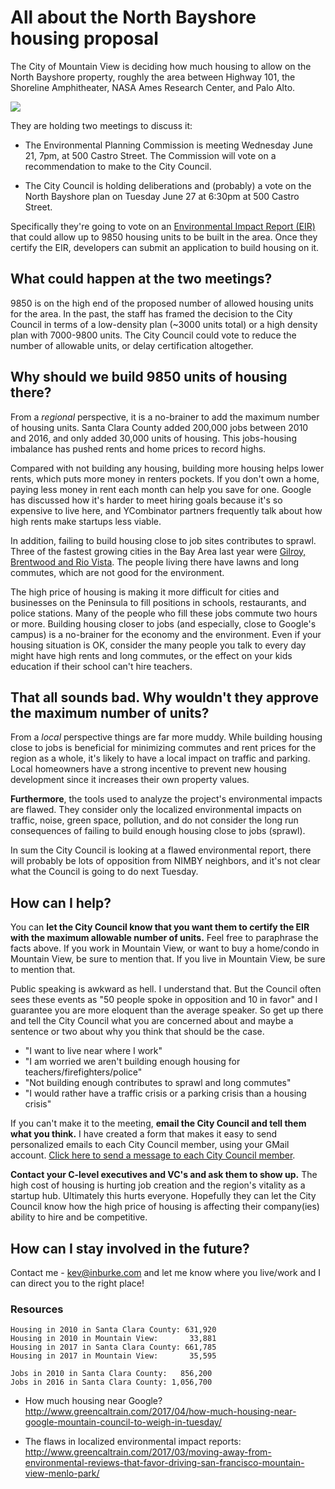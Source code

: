 # All about the North Bayshore housing proposal

The City of Mountain View is deciding how much housing to allow on the North
Bayshore property, roughly the area between Highway 101, the Shoreline
Amphitheater, NASA Ames Research Center, and Palo Alto.

<img src="https://github.com/kevinburke/public-comments/blob/master/north-bayshore-mountain-view/bayshore-map.png?raw=true">

They are holding two meetings to discuss it:

- The Environmental Planning Commission is meeting Wednesday June 21, 7pm, at
  500 Castro Street. The Commission will vote on a recommendation to make to the
  City Council.

- The City Council is holding deliberations and (probably) a vote on the North
Bayshore plan on Tuesday June 27 at 6:30pm at 500 Castro Street.

Specifically they're going to vote on an [Environmental Impact Report
(EIR)][eir] that could allow up to 9850 housing units to be built in the area.
Once they certify the EIR, developers can submit an application to build housing
on it.

[eir]: https://en.wikipedia.org/wiki/California_Environmental_Quality_Act#Environmental_Impact_Report_.28EIR.29

## What could happen at the two meetings?

9850 is on the high end of the proposed number of allowed housing units for
the area. In the past, the staff has framed the decision to the City Council
in terms of a low-density plan (~3000 units total) or a high density plan with
7000-9800 units. The City Council could vote to reduce the number of allowable
units, or delay certification altogether.

## Why should we build 9850 units of housing there?

From a *regional* perspective, it is a no-brainer to add the maximum number of
housing units. Santa Clara County added 200,000 jobs between 2010 and 2016, and
only added 30,000 units of housing. This jobs-housing imbalance has pushed rents
and home prices to record highs.

Compared with not building any housing, building more housing helps lower rents,
which puts more money in renters pockets. If you don't own a home, paying less
money in rent each month can help you save for one. Google has discussed how
it's harder to meet hiring goals because it's so expensive to live here, and
YCombinator partners frequently talk about how high rents make startups less
viable.

In addition, failing to build housing close to job sites contributes to sprawl.
Three of the fastest growing cities in the Bay Area last year were [Gilroy,
Brentwood and Rio Vista][sprawl]. The people living there have lawns and long
commutes, which are not good for the environment.

The high price of housing is making it more difficult for cities and businesses
on the Peninsula to fill positions in schools, restaurants, and police
stations. Many of the people who fill these jobs commute two hours or more.
Building housing closer to jobs (and especially, close to Google's campus) is a
no-brainer for the economy and the environment. Even if your housing situation
is OK, consider the many people you talk to every day might have high rents and
long commutes, or the effect on your kids education if their school can't hire
teachers.

## That all sounds bad. Why wouldn't they approve the maximum number of units?

From a *local* perspective things are far more muddy. While building housing
close to jobs is beneficial for minimizing commutes and rent prices for the
region as a whole, it's likely to have a local impact on traffic and parking.
Local homeowners have a strong incentive to prevent new housing development
since it increases their own property values.

**Furthermore**, the tools used to analyze the project's environmental impacts
are flawed. They consider only the localized environmental impacts on traffic,
noise, green space, pollution, and do not consider the long run consequences of
failing to build enough housing close to jobs (sprawl).

In sum the City Council is looking at a flawed environmental report, there will
probably be lots of opposition from NIMBY neighbors, and it's not clear what the
Council is going to do next Tuesday.

## How can I help?

You can **let the City Council know that you want them to certify the EIR with
the maximum allowable number of units.** Feel free to paraphrase the facts
above. If you work in Mountain View, or want to buy a home/condo in Mountain
View, be sure to mention that. If you live in Mountain View, be sure to mention
that.

Public speaking is awkward as hell. I understand that. But the Council
often sees these events as "50 people spoke in opposition and 10 in favor"
and I guarantee you are more eloquent than the average speaker. So get up
there and tell the City Council what you are concerned about and maybe a
sentence or two about why you think that should be the case.

- "I want to live near where I work"
- "I am worried we aren't building enough housing for teachers/firefighters/police"
- "Not building enough contributes to sprawl and long commutes"
- "I would rather have a traffic crisis or a parking crisis than a housing crisis"

If you can't make it to the meeting, **email the City Council and tell them
what you think.** I have created a form that makes it easy to send personalized
emails to each City Council member, using your GMail account. [Click here to
send a message to each City Council member][city-council].

**Contact your C-level executives and VC's and ask them to show up.** The high
cost of housing is hurting job creation and the region's vitality as a startup
hub. Ultimately this hurts everyone. Hopefully they can let the City Council
know how the high price of housing is affecting their company(ies) ability to
hire and be competitive.

## How can I stay involved in the future?

Contact me - kev@inburke.com and let me know where you live/work and I can
direct you to the right place!

### Resources

```
Housing in 2010 in Santa Clara County: 631,920
Housing in 2010 in Mountain View:       33,881
Housing in 2017 in Santa Clara County: 661,785
Housing in 2017 in Mountain View:       35,595

Jobs in 2010 in Santa Clara County:   856,200
Jobs in 2016 in Santa Clara County: 1,056,700
```

* How much housing near Google? http://www.greencaltrain.com/2017/04/how-much-housing-near-google-mountain-council-to-weigh-in-tuesday/

* The flaws in localized environmental impact reports: http://www.greencaltrain.com/2017/03/moving-away-from-environmental-reviews-that-favor-driving-san-francisco-mountain-view-menlo-park/

[sprawl]: http://www.eastbaytimes.com/2017/05/01/as-california-grows-menlo-park-and-other-bay-area-cities-see-population-boom/
[city-council]: https://sf-yimby-emailer.appspot.com/mountain-view
